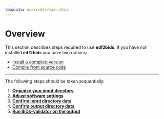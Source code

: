 ```yaml
---
template: overrides/main.html
---
```


# Overview

This section describes steps required to use **edf2bids**. If you have not installed **edf2bids** you have two options:

  * [Install a compiled version](installation/obtain-pre-compiled-versions)
  * [Compile from source code](installation/compile-from-source)

---

The following steps should be taken sequentially:

1. [**Organize your input directory**](input_dir_setup/input-directory-setup)
2. [**Adjust software settings**](user_settings/adjusting-metadata-settings)
3. [**Confirm input directory data**](directory_selection/input-directory-selection)
4. [**Confirm output directory data**](directory_selection/output-directory-selection)
5. [**Run BIDs-validator on the output**](bids_output/bids-output-folder-structure)

